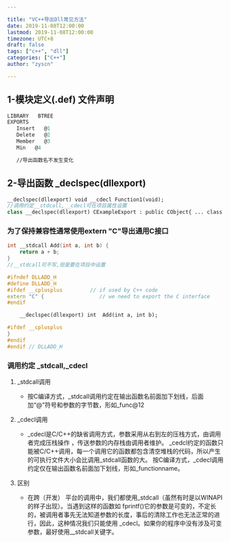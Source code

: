```yaml
---

title: "VC++导出Dll常见方法"
date: 2019-11-08T12:00:00
lastmod: 2019-11-08T12:00:00
timezone: UTC+8
draft: false
tags: ["c++", "dll"]
categories: ["C++"]
author: "zyscn"

---
```


## 1-模块定义(.def) 文件声明
```def
LIBRARY   BTREE
EXPORTS
   Insert   @1
   Delete   @2
   Member   @3
   Min   @4

   //导出函数名不发生变化
```
## 2-导出函数 _declspec(dllexport)
```cpp
__declspec(dllexport) void __cdecl Function1(void);
//调用约定__stdcall,__cdecl可在项目属性设置
class __declspec(dllexport) CExampleExport : public CObject{ ... class definition ... };
```
### 为了保持兼容性通常使用extern "C"导出通用C接口

```cpp
int __stdcall Add(int a, int b) {
	return a + b;
}
//__stdcall可不写,但是要在项目中设置
```

```cpp
#ifndef DLLADD_H
#define DLLADD_H
#ifdef __cplusplus         // if used by C++ code
extern "C" {                  // we need to export the C interface
#endif

	__declspec(dllexport) int  Add(int a, int b);

#ifdef __cplusplus
}
#endif
#endif // DLLADD_H
```
### 调用约定 _stdcall,_cdecl
1. _stdcall调用

   * 按C编译方式，_stdcall调用约定在输出函数名前面加下划线，后面加“@”符号和参数的字节数，形如_func@12

2.  _cdecl调用
    *  _cdecl是C/C++的缺省调用方式，参数采用从右到左的压栈方式，由调用者完成压栈操作 ，传送参数的内存栈由调用者维护。
_cedcl约定的函数只能被C/C++调用，每一个调用它的函数都包含清空堆栈的代码，所以产生的可执行文件大小会比调用_stdcall函数的大。
按C编译方式，_cdecl调用约定仅在输出函数名前面加下划线，形如_functionname。

3. 区别
   * 在跨（开发） 平台的调用中，我们都使用_stdcall（虽然有时是以WINAPI的样子出现）。当遇到这样的函数如 fprintf()它的参数是可变的，不定长的，被调用者事先无法知道参数的长度，事后的清除工作也无法正常的进行，因此，这种情况我们只能使用 _cdecl。如果你的程序中没有涉及可变参数，最好使用__stdcall关键字。